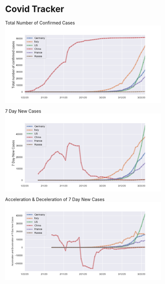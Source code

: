 # Covid Tracker
Total Number of Confirmed Cases
![Total Number of Confirmed Cases](https://github.com/artemvoyt/covid/blob/master/Total%20number%20of%20confirmed%20cases.png)

7 Day New Cases
![7 Day New Cases](https://github.com/artemvoyt/covid/blob/master/7%20Day%20New%20Cases.png)

Acceleration & Deceleration of 7 Day New Cases
![Acceleration & Deceleration of 7 Day New Cases](https://github.com/artemvoyt/covid/blob/master/Acceleration%20and%20Deceleration%20of%207%20Day%20New%20Cases%20all.png)
